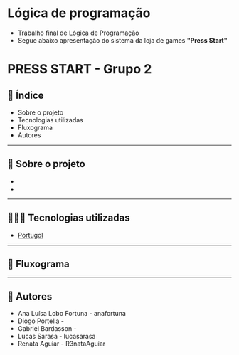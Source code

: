 # Lógica de programação

* Trabalho final de Lógica de Programação
* Segue abaixo apresentação do sistema da loja de games **"Press Start"**

# PRESS START - Grupo 2

## 📑 Índice

* Sobre o projeto
* Tecnologias utilizadas
* Fluxograma
* Autores

-------------------------------------------------------------------------

## 📁 Sobre o projeto

*
*
-------------------------------------------------------------------------

## 👩🏻‍💻 Tecnologias utilizadas

* [Portugol](https://portugol.dev/)

-------------------------------------------------------------------------

## 🔁 Fluxograma


-------------------------------------------------------------------------

## 🧝 Autores

* Ana Luísa Lobo Fortuna - anafortuna
* Diogo Portella -
* Gabriel Bardasson -
* Lucas Sarasa - lucasarasa
* Renata Aguiar - R3nataAguiar

